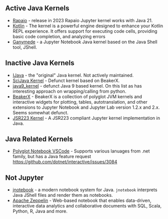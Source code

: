 
## Active Java Kernels

- [Rapaio](https://github.com/padreati/rapaio-jupyter-kernel/) - release in 2023 Rapaio Jupyter kernel works with Java 21.
- [Kotlin](https://github.com/Kotlin/kotlin-jupyter) - The kernel is a powerful engine designed to enhance your Kotlin REPL experience. It offers support for executing code cells, providing basic code completion, and analyzing errors
- [Ganymede](https://github.com/allen-ball/ganymede) - a Jupyter Notebook Java kernel based on the Java Shell tool, JShell.

## Inactive Java Kernels

- [IJava](https://github.com/SpencerPark/IJava) - the "original" Java kernel. Not actively maintained.
- [SciJava Kernel](https://github.com/scijava/scijava-jupyter-kernel) - Defunct kernel based on BeakerX.
- [java9_kernel](https://github.com/Bachmann1234/java9_kernel) - defunct Java 9 based kernel. On this list as has interesting approach on wrapping/calling from python.
- [BeakerX](https://github.com/twosigma/beakerx) - BeakerX is a collection of polyglot JVM kernels and interactive widgets for plotting, tables, autotranslation, and other extensions to Jupyter Notebook and Jupyter Lab version 1.2.x and 2.x. Seems somewhat defunct.
- [JSR223 Kernel](https://github.com/fiber-space/jupyter-kernel-jsr223) - A JSR223 compliant Jupyter kernel implementation in Java.

## Java Related Kernels

- [Polyglot Notebook VSCode](https://marketplace.visualstudio.com/items?itemName=ms-dotnettools.dotnet-interactive-vscode) - Supports various lanuages from .net family, but has a Java feature request https://github.com/dotnet/interactive/issues/3084


  
## Not Jupyter

- [jnotebook](https://jnotebook.catheu.tech/) - a modern notebook system for Java. `jnotebook` interprets Java JShell files and render them as notebooks.
- [Apache Zeppelin](https://zeppelin.apache.org/) - Web-based notebook that enables data-driven,
interactive data analytics and collaborative documents with SQL, Scala, Python, R, Java and more.




